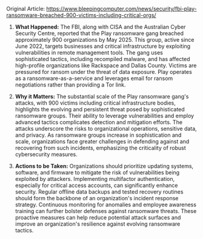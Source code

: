 Original Article: https://www.bleepingcomputer.com/news/security/fbi-play-ransomware-breached-900-victims-including-critical-orgs/

1) **What Happened:** The FBI, along with CISA and the Australian Cyber Security Centre, reported that the Play ransomware gang breached approximately 900 organizations by May 2025. This group, active since June 2022, targets businesses and critical infrastructure by exploiting vulnerabilities in remote management tools. The gang uses sophisticated tactics, including recompiled malware, and has affected high-profile organizations like Rackspace and Dallas County. Victims are pressured for ransom under the threat of data exposure. Play operates as a ransomware-as-a-service and leverages email for ransom negotiations rather than providing a Tor link.

2) **Why it Matters:** The substantial scale of the Play ransomware gang's attacks, with 900 victims including critical infrastructure bodies, highlights the evolving and persistent threat posed by sophisticated ransomware groups. Their ability to leverage vulnerabilities and employ advanced tactics complicates detection and mitigation efforts. The attacks underscore the risks to organizational operations, sensitive data, and privacy. As ransomware groups increase in sophistication and scale, organizations face greater challenges in defending against and recovering from such incidents, emphasizing the criticality of robust cybersecurity measures.

3) **Actions to be Taken:** Organizations should prioritize updating systems, software, and firmware to mitigate the risk of vulnerabilities being exploited by attackers. Implementing multifactor authentication, especially for critical access accounts, can significantly enhance security. Regular offline data backups and tested recovery routines should form the backbone of an organization's incident response strategy. Continuous monitoring for anomalies and employee awareness training can further bolster defenses against ransomware threats. These proactive measures can help reduce potential attack surfaces and improve an organization's resilience against evolving ransomware tactics.